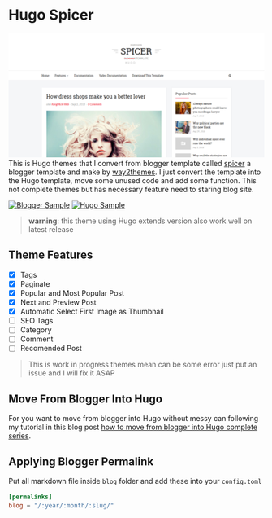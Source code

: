 # Hugo Spicer 

![home page spicer](/static/capture/home.png)
This is Hugo themes that I convert from blogger template called  [spicer][0] a blogger template and make by [way2themes][1]. I just convert the template into the Hugo template, move some unused code and add some function. This not complete themes but has necessary feature need to staring blog site.

[![Blogger Sample](https://dabuttonfactory.com/button.png?t=VIEW+BLOGGER&f=Roboto-Bold&ts=12&tc=fff&hp=20&vp=12&c=2&bgt=unicolored&bgc=f90)][3] [![Hugo Sample](https://dabuttonfactory.com/button.png?t=VIEW+HUGO&f=Roboto-Bold&ts=12&tc=fff&hp=20&vp=12&c=2&bgt=unicolored&bgc=0ff)][4]

> **warning**: this theme using Hugo extends version also work well on latest release

## Theme Features

- [x] Tags 
- [x] Paginate
- [x] Popular and Most Popular Post
- [x] Next and Preview Post 
- [x] Automatic Select First Image as Thumbnail
- [ ] SEO Tags
- [ ] Category
- [ ] Comment 
- [ ] Recomended Post

> This is work in progress themes mean can be some error just put an issue and I will fix it ASAP

## Move From Blogger Into Hugo

For you want to move from blogger into Hugo without messy can following my tutorial in
this blog post [how to move from blogger into Hugo complete series][2].

## Applying Blogger Permalink
Put all markdown file inside `blog` folder and add these into your `config.toml`

```toml
[permalinks] 
blog = "/:year/:month/:slug/"
```

[0]: https://gumroad.com/l/spicerpremium
[1]: https://www.way2themes.com/
[2]: https://kangmicin.com/
[4]: http://kangmicin.netlify.com/
[3]: http://hugosample.blogspot.com/
